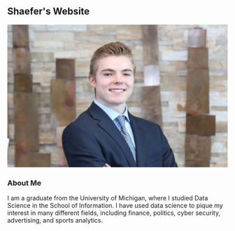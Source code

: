 ## Shaefer's Website
<img src="photos/headshot.jpg" alt="hi" class="inline"/>

### About Me

I am a graduate from the University of Michigan, where I studied Data Science in the School of Information. I have used data science to pique my interest in many different fields, including finance, politics, cyber security, advertising, and sports analytics. 


